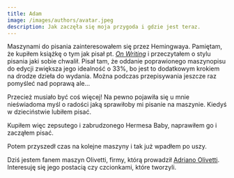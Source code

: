 ```yaml
---
title: Adam
image: /images/authors/avatar.jpeg
description: Jak zaczęła się moja przygoda i gdzie jest teraz.
---
```


Maszynami do pisania zainteresowałem się przez Hemingwaya. Pamiętam, że kupiłem książkę o tym jak pisał pt. [_On Writing_][1] i przeczytałem o stylu pisania jaki sobie 
chwalił. Pisał tam, że oddanie poprawionego maszynopisu do edycji zwiększa jego idealność o 33%, bo jest to dodatkowym krokiem na drodze dzieła do wydania. Można podczas przepisywania jeszcze raz pomyśleć nad poprawą ale... 

Przecież musiało być coś więcej! Na pewno pojawiła się u mnie nieświadoma myśl o radości jaką sprawiłoby mi pisanie na maszynie. Kiedyś w dzieciństwie lubiłem pisać.

Kupiłem więc zepsutego i zabrudzonego Hermesa Baby, naprawiłem go i zacząłem pisać.

Potem przyszedł czas na kolejne maszyny i tak już wpadłem po uszy.

Dziś jestem fanem maszyn Olivetti, firmy, którą prowadził [Adriano Olivetti][2]. Interesuję się jego postacią czy
czcionkami, które tworzyli. 


[1]: https://www.amazon.com/Ernest-Hemingway-Writing-Larry-Phillips/dp/0684854295
[2]: https://www.youtube.com/watch?v=RbjMSBETyGY